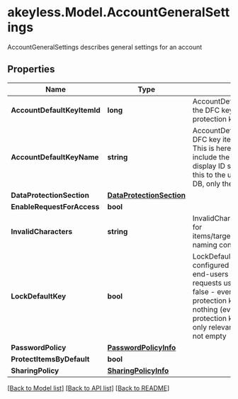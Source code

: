# akeyless.Model.AccountGeneralSettings
AccountGeneralSettings describes general settings for an account

## Properties

Name | Type | Description | Notes
------------ | ------------- | ------------- | -------------
**AccountDefaultKeyItemId** | **long** | AccountDefaultKeyItemID is the item ID of the DFC key item configured as the default protection key | [optional] 
**AccountDefaultKeyName** | **string** | AccountDefaultKeyName is the name of the DFC key item configured as the default key This is here simply for the response to include the item name in addition to the display ID so the client can properly show this to the user. It will not be saved to the DB, only the AccountDefaultKeyItemID will. | [optional] 
**DataProtectionSection** | [**DataProtectionSection**](DataProtectionSection.md) |  | [optional] 
**EnableRequestForAccess** | **bool** |  | [optional] 
**InvalidCharacters** | **string** | InvalidCharacters is the invalid characters for items/targets/roles/auths/notifier_forwarder naming convention | [optional] 
**LockDefaultKey** | **bool** | LockDefaultKey determines whether the configured default key can be updated by end-users on a per-request basis true - all requests use the configured default key false - every request can determine its protection key (default) nil - change nothing (every request can determine its protection key (default)) This parameter is only relevant if AccountDefaultKeyItemID is not empty | [optional] 
**PasswordPolicy** | [**PasswordPolicyInfo**](PasswordPolicyInfo.md) |  | [optional] 
**ProtectItemsByDefault** | **bool** |  | [optional] 
**SharingPolicy** | [**SharingPolicyInfo**](SharingPolicyInfo.md) |  | [optional] 

[[Back to Model list]](../README.md#documentation-for-models) [[Back to API list]](../README.md#documentation-for-api-endpoints) [[Back to README]](../README.md)

